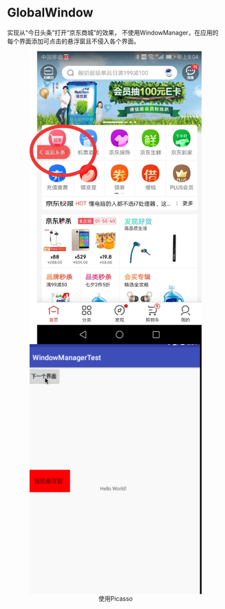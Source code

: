 # GlobalWindow

实现从“今日头条”打开“京东商城”的效果， 不使用WindowManager，在应用的每个界面添加可点击的悬浮窗且不侵入各个界面。

<center><img src="https://raw.githubusercontent.com/brycegao/GlobalWindow/master/jingdong.jpg" width="400" hegiht="300" align=center />

<center><img src="https://raw.githubusercontent.com/brycegao/GlobalWindow/master/windowmanager.gif" width="400" hegiht="300" align=center /></center>
<center>使用Picasso</center>